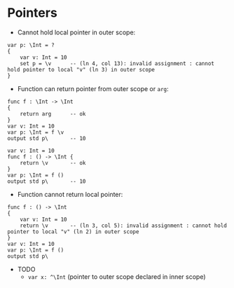 # Pointers

- Cannot hold local pointer in outer scope:

```
var p: \Int = ?
{
    var v: Int = 10
    set p = \v      -- (ln 4, col 13): invalid assignment : cannot hold pointer to local "v" (ln 3) in outer scope
}
```

- Function can return pointer from outer scope or `arg`:

```
func f : \Int -> \Int
{
    return arg      -- ok
}
var v: Int = 10
var p: \Int = f \v
output std p\       -- 10
```

```
var v: Int = 10
func f : () -> \Int {
    return \v       -- ok
}
var p: \Int = f ()
output std p\       -- 10
```

- Function cannot return local pointer:

```
func f : () -> \Int
{
    var v: Int = 10
    return \v       -- (ln 3, col 5): invalid assignment : cannot hold pointer to local "v" (ln 2) in outer scope
}
var v: Int = 10
var p: \Int = f ()
output std p\
```

- TODO
    - `var x: ^\Int` (pointer to outer scope declared in inner scope)
